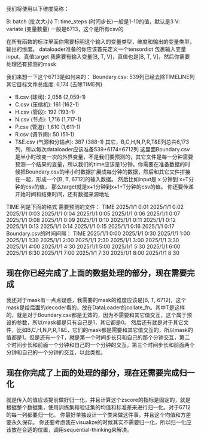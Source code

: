 我们将使用以下维度简称：

B: batch (批次大小)
T: time_steps (时间步长)一般是1-10的值，默认是3
V: variate (变量数量) 一般是6713，这个是所有csv的


在所有函数的标注里面你需要标明这个输入的变量类型，维度和输出的变量类型，输出的维度。
dataloader准备的你应该首先定义一个tensordict 包裹输入变量input，真值target
我需要有输入变量[B, T, V]，真值也是[B, T, V]，然后你需要处理还有预测的mask


我们来想一下这个6713是如何来的：
Boundary.csv: 539列已经去除TIMELINE列
其它目标文件总维度: 6,174 (去除TIME列)
- B.csv (球阀): 2,058 (2,059-1)
- C.csv (压缩机): 161 (162-1)
- H.csv (管段): 192 (193-1)
- N.csv (节点): 1,716 (1,717-1)
- P.csv (管道): 1,610 (1,611-1)
- R.csv (调节阀): 50 (51-1)
- T&E.csv (气源和分输点): 387 (388-1)
其它，B,C,H,N,P,R,T&E列总共6,173列，所以每次dataloader应该准备539+6174=6712列
这里面Boundary.csv是半小时改变一次的外界变量，不是我们要预测的，其它文件是每一分钟需要预测一个结果的变量，所以我们的time应该是1分钟。你需要在准备数据的时候把Boundary.csv的半小时数据扩展成每分钟的数据，然后和其它文件拼接在一起，形成一个[B, T, 6712]的输入数据。
然后比如input是 x 分钟到 x+T分钟的csv的值，
那么target就是x+1分钟到x+1+T分钟的csv的值。
你还要传递开始时间和结束时间，还有数据来源地址

TIME 列是下面的格式
需要预测的文件：
TIME
2025/1/1 0:01
2025/1/1 0:02
2025/1/1 0:03
2025/1/1 0:04
2025/1/1 0:05
2025/1/1 0:06
2025/1/1 0:07
2025/1/1 0:08
2025/1/1 0:09
2025/1/1 0:10
2025/1/1 0:11
2025/1/1 0:12
2025/1/1 0:13
2025/1/1 0:14
2025/1/1 0:15
2025/1/1 0:16
2025/1/1 0:17
Boundary.csv的时间间隔：
TIME
2025/1/1 0:00
2025/1/1 0:30
2025/1/1 1:00
2025/1/1 1:30
2025/1/1 2:00
2025/1/1 2:30
2025/1/1 3:00
2025/1/1 3:30
2025/1/1 4:00
2025/1/1 4:30
2025/1/1 5:00
2025/1/1 5:30
2025/1/1 6:00
2025/1/1 6:30
2025/1/1 7:00
2025/1/1 7:30
2025/1/1 8:00
2025/1/1 8:30


## 现在你已经完成了上面的数据处理的部分，现在需要完成
我还对于mask有一点点疑惑，我需要的mask的维度应该是[B, T, 6712]，这个mask是给后面的decoder看的，放在DataLoader的collate_fn。其中T是这样的，就是对于Boundary.csv都是无效的，因为不需要和其它值交互，这个属于预设的参数，所以mask都是只有自己是1，其它都是0。
然后还有就是对于其它文件，比如B,C,H,N,P,R,T&E，它们的mask都是需要和其它值交互的，所以mask的值都是1。但是还有一个T，就是第一个时间步长只和自己的那个分钟交互，第二个时间步长和前面一个分钟和自己的一个分钟的交互，第三个时间步长和前面两个分钟和自己的一个分钟的交互，以此类推。

## 现在你完成了上面的处理的部分，现在还需要完成归一化
就是传入的值应该提前做好归一化，并且计算这个zscore的指标是固定的，就是根据整个数据集，使用训练集和验证集的均值和标准差来进行归一化。对于6712的每一列都要归一化。
你最好单独设计一个类来做这件事，并且这个均值和方差要永久保存。
你还要考虑我在visualize的时候其实不需要归一化，所以归一化应该放在合适的位置，调用sequential-thinking来解决。